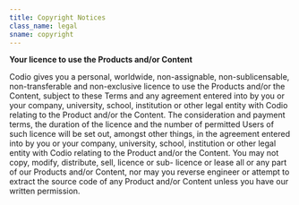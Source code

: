 ```yaml
---
title: Copyright Notices
class_name: legal
sname: copyright
---
```


**Your licence to use the Products and/or Content**

Codio gives you a personal, worldwide, non-assignable, non-sublicensable, non-transferable and non-exclusive licence to use the Products and/or the Content, subject to these Terms and any agreement entered into by you or your company, university, school, institution or other legal entity with Codio relating to the Product and/or the Content. The consideration and payment terms, the duration of the licence and the number of permitted Users of such licence will be set out, amongst other things, in the agreement entered into by you or your company, university, school, institution or other legal entity with Codio relating to the Product and/or the Content. You may not copy, modify, distribute, sell, licence or sub- licence or lease all or any part of our Products and/or Content, nor may you reverse engineer or attempt to extract the source code of any Product and/or Content unless you have our written permission.

